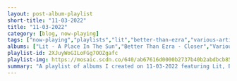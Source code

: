 ```yaml
---
layout: post-album-playlist
short-title: "11-03-2022"
title: "11-03-2022"
category: [blog, now-playing]
tags: ["now-playing","playlists","lit","better-than-ezra","various-artists","crazy-town"]
albums: ["Lit - A Place In The Sun","Better Than Ezra - Closer","Various Artists - Sugar Ray","Crazy Town - The Gift Of Game"]
playlist-id: 2XJuyWoGILoFGg7OOZgafc
playlist-img: https://mosaic.scdn.co/640/ab67616d0000b2737b40b2abdbcb8520874f29edab67616d0000b2738f13bf9911043b6b670d9fb0ab67616d0000b2739f19fc47081afc1abeb6eb6dab67616d0000b273be3d60f650c3b9dbad061f7f
summary: "A playlist of albums I created on 11-03-2022 featuring Lit, Better Than Ezra, Various Artists, and Crazy Town"
---
```

